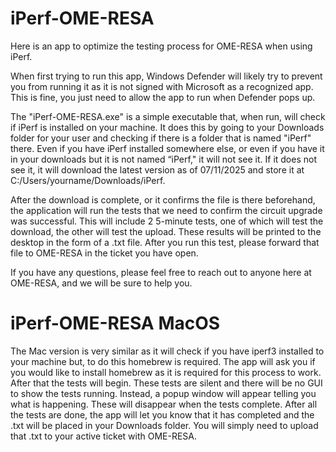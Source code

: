 # iPerf-OME-RESA
Here is an app to optimize the testing process for OME-RESA when using iPerf.

When first trying to run this app, Windows Defender will likely try to prevent you from running it as it is not signed with Microsoft as a recognized app. This is fine, you just need to allow the app to run when Defender pops up. 

The "iPerf-OME-RESA.exe" is a simple executable that, when run, will check if iPerf is installed on your machine. It does this by going to your Downloads folder for your user and checking if there is a folder that is named "iPerf" there. Even if you have iPerf installed somewhere else, or even if you have it in your downloads but it is not named “iPerf," it will not see it. If it does not see it, it will download the latest version as of 07/11/2025 and store it at C:/Users/yourname/Downloads/iPerf. 

After the download is complete, or it confirms the file is there beforehand, the application will run the tests that we need to confirm the circuit upgrade was successful. This will include 2 5-minute tests, one of which will test the download, the other will test the upload. These results will be printed to the desktop in the form of a .txt file. After you run this test, please forward that file to OME-RESA in the ticket you have open. 

If you have any questions, please feel free to reach out to anyone here at OME-RESA, and we will be sure to help you.

# iPerf-OME-RESA MacOS
The Mac version is very similar as it will check if you have iperf3 installed to your machine but, to do this homebrew is required. The app will ask you if you would like to install homebrew as it is required for this process to work. After that the tests will begin. These tests are silent and there will be no GUI to show the tests running. Instead, a popup window will appear telling you what is happening. These will disappear when the tests complete. After all the tests are done, the app will let you know that it has completed and the .txt will be placed in your Downloads folder. You will simply need to upload that .txt to your active ticket with OME-RESA.
